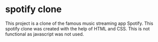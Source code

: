 # spotify  clone 
This project is a clone of the famous music streaming app Spotify.
This spotify clone was created with the help of HTML and CSS. 
This is not functional as javascript was not used.
